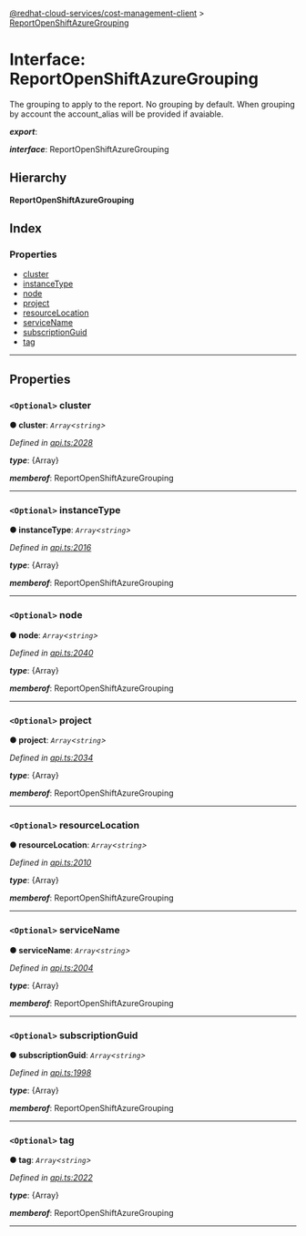 [@redhat-cloud-services/cost-management-client](../README.md) > [ReportOpenShiftAzureGrouping](../interfaces/reportopenshiftazuregrouping.md)

# Interface: ReportOpenShiftAzureGrouping

The grouping to apply to the report. No grouping by default. When grouping by account the account\_alias will be provided if avaiable.

*__export__*: 

*__interface__*: ReportOpenShiftAzureGrouping

## Hierarchy

**ReportOpenShiftAzureGrouping**

## Index

### Properties

* [cluster](reportopenshiftazuregrouping.md#cluster)
* [instanceType](reportopenshiftazuregrouping.md#instancetype)
* [node](reportopenshiftazuregrouping.md#node)
* [project](reportopenshiftazuregrouping.md#project)
* [resourceLocation](reportopenshiftazuregrouping.md#resourcelocation)
* [serviceName](reportopenshiftazuregrouping.md#servicename)
* [subscriptionGuid](reportopenshiftazuregrouping.md#subscriptionguid)
* [tag](reportopenshiftazuregrouping.md#tag)

---

## Properties

<a id="cluster"></a>

### `<Optional>` cluster

**● cluster**: *`Array`<`string`>*

*Defined in [api.ts:2028](https://github.com/karelhala/javascript-clients/blob/master/packages/cost-management/api.ts#L2028)*

*__type__*: {Array}

*__memberof__*: ReportOpenShiftAzureGrouping

___
<a id="instancetype"></a>

### `<Optional>` instanceType

**● instanceType**: *`Array`<`string`>*

*Defined in [api.ts:2016](https://github.com/karelhala/javascript-clients/blob/master/packages/cost-management/api.ts#L2016)*

*__type__*: {Array}

*__memberof__*: ReportOpenShiftAzureGrouping

___
<a id="node"></a>

### `<Optional>` node

**● node**: *`Array`<`string`>*

*Defined in [api.ts:2040](https://github.com/karelhala/javascript-clients/blob/master/packages/cost-management/api.ts#L2040)*

*__type__*: {Array}

*__memberof__*: ReportOpenShiftAzureGrouping

___
<a id="project"></a>

### `<Optional>` project

**● project**: *`Array`<`string`>*

*Defined in [api.ts:2034](https://github.com/karelhala/javascript-clients/blob/master/packages/cost-management/api.ts#L2034)*

*__type__*: {Array}

*__memberof__*: ReportOpenShiftAzureGrouping

___
<a id="resourcelocation"></a>

### `<Optional>` resourceLocation

**● resourceLocation**: *`Array`<`string`>*

*Defined in [api.ts:2010](https://github.com/karelhala/javascript-clients/blob/master/packages/cost-management/api.ts#L2010)*

*__type__*: {Array}

*__memberof__*: ReportOpenShiftAzureGrouping

___
<a id="servicename"></a>

### `<Optional>` serviceName

**● serviceName**: *`Array`<`string`>*

*Defined in [api.ts:2004](https://github.com/karelhala/javascript-clients/blob/master/packages/cost-management/api.ts#L2004)*

*__type__*: {Array}

*__memberof__*: ReportOpenShiftAzureGrouping

___
<a id="subscriptionguid"></a>

### `<Optional>` subscriptionGuid

**● subscriptionGuid**: *`Array`<`string`>*

*Defined in [api.ts:1998](https://github.com/karelhala/javascript-clients/blob/master/packages/cost-management/api.ts#L1998)*

*__type__*: {Array}

*__memberof__*: ReportOpenShiftAzureGrouping

___
<a id="tag"></a>

### `<Optional>` tag

**● tag**: *`Array`<`string`>*

*Defined in [api.ts:2022](https://github.com/karelhala/javascript-clients/blob/master/packages/cost-management/api.ts#L2022)*

*__type__*: {Array}

*__memberof__*: ReportOpenShiftAzureGrouping

___

